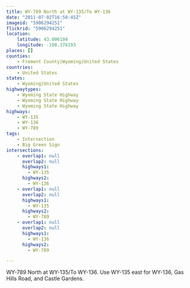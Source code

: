 ```yaml
---
title: WY-789 North at WY-135/To WY-136
date: "2011-07-02T16:58:45Z"
imageid: "5906294251"
flickrid: "5906294251"
location:
    latitude: 43.006104
    longitude: -108.378193
places: []
counties:
    - Fremont County|Wyoming|United States
countries:
    - United States
states:
    - Wyoming|United States
highwaytypes:
    - Wyoming State Highway
    - Wyoming State Highway
    - Wyoming State Highway
highways:
    - WY-135
    - WY-136
    - WY-789
tags:
    - Intersection
    - Big Green Sign
intersections:
    - overlap1: null
      overlap2: null
      highways1:
        - WY-135
      highways2:
        - WY-136
    - overlap1: null
      overlap2: null
      highways1:
        - WY-135
      highways2:
        - WY-789
    - overlap1: null
      overlap2: null
      highways1:
        - WY-136
      highways2:
        - WY-789

---
```

WY-789 North at WY-135/To WY-136.  Use WY-135 east for WY-136, Gas Hills Road, and Castle Gardens.